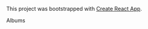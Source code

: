 This project was bootstrapped with [Create React App](https://github.com/facebookincubator/create-react-app).

Albums
